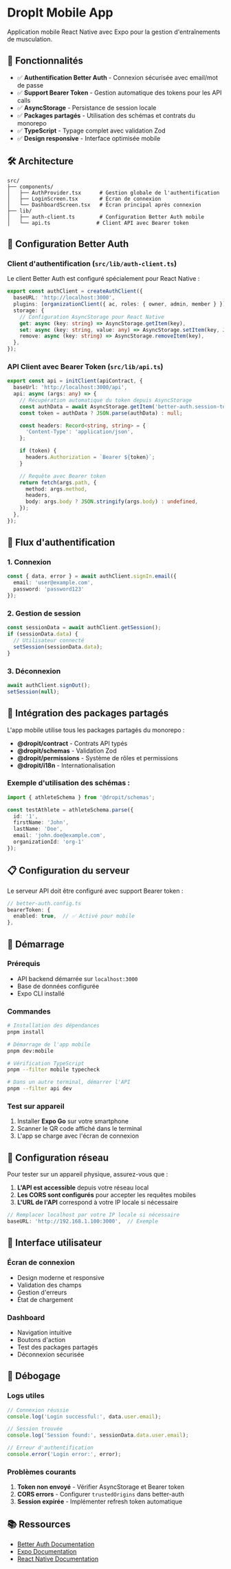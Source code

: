 # DropIt Mobile App

Application mobile React Native avec Expo pour la gestion d'entraînements de musculation.

## 🚀 Fonctionnalités

- ✅ **Authentification Better Auth** - Connexion sécurisée avec email/mot de passe
- ✅ **Support Bearer Token** - Gestion automatique des tokens pour les API calls
- ✅ **AsyncStorage** - Persistance de session locale
- ✅ **Packages partagés** - Utilisation des schémas et contrats du monorepo
- ✅ **TypeScript** - Typage complet avec validation Zod
- ✅ **Design responsive** - Interface optimisée mobile

## 🛠 Architecture

```
src/
├── components/
│   ├── AuthProvider.tsx      # Gestion globale de l'authentification
│   ├── LoginScreen.tsx       # Écran de connexion
│   └── DashboardScreen.tsx   # Écran principal après connexion
├── lib/
│   ├── auth-client.ts        # Configuration Better Auth mobile
│   └── api.ts               # Client API avec Bearer token
```

## 📱 Configuration Better Auth

### Client d'authentification (`src/lib/auth-client.ts`)

Le client Better Auth est configuré spécialement pour React Native :

```typescript
export const authClient = createAuthClient({
  baseURL: 'http://localhost:3000',
  plugins: [organizationClient({ ac, roles: { owner, admin, member } })],
  storage: {
    // Configuration AsyncStorage pour React Native
    get: async (key: string) => AsyncStorage.getItem(key),
    set: async (key: string, value: any) => AsyncStorage.setItem(key, JSON.stringify(value)),
    remove: async (key: string) => AsyncStorage.removeItem(key),
  },
});
```

### API Client avec Bearer Token (`src/lib/api.ts`)

```typescript
export const api = initClient(apiContract, {
  baseUrl: 'http://localhost:3000/api',
  api: async (args: any) => {
    // Récupération automatique du token depuis AsyncStorage
    const authData = await AsyncStorage.getItem('better-auth.session-token');
    const token = authData ? JSON.parse(authData) : null;

    const headers: Record<string, string> = {
      'Content-Type': 'application/json',
    };

    if (token) {
      headers.Authorization = `Bearer ${token}`;
    }

    // Requête avec Bearer token
    return fetch(args.path, {
      method: args.method,
      headers,
      body: args.body ? JSON.stringify(args.body) : undefined,
    });
  },
});
```

## 🔐 Flux d'authentification

### 1. Connexion
```typescript
const { data, error } = await authClient.signIn.email({
  email: 'user@example.com',
  password: 'password123'
});
```

### 2. Gestion de session
```typescript
const sessionData = await authClient.getSession();
if (sessionData.data) {
  // Utilisateur connecté
  setSession(sessionData.data);
}
```

### 3. Déconnexion
```typescript
await authClient.signOut();
setSession(null);
```

## 🧩 Intégration des packages partagés

L'app mobile utilise tous les packages partagés du monorepo :

- **@dropit/contract** - Contrats API typés
- **@dropit/schemas** - Validation Zod
- **@dropit/permissions** - Système de rôles et permissions
- **@dropit/i18n** - Internationalisation

### Exemple d'utilisation des schémas :

```typescript
import { athleteSchema } from '@dropit/schemas';

const testAthlete = athleteSchema.parse({
  id: '1',
  firstName: 'John',
  lastName: 'Doe',
  email: 'john.doe@example.com',
  organizationId: 'org-1'
});
```

## 📋 Configuration du serveur

Le serveur API doit être configuré avec support Bearer token :

```typescript
// better-auth.config.ts
bearerToken: {
  enabled: true,  // ✅ Activé pour mobile
},
```

## 🚀 Démarrage

### Prérequis
- API backend démarrée sur `localhost:3000`
- Base de données configurée
- Expo CLI installé

### Commandes

```bash
# Installation des dépendances
pnpm install

# Démarrage de l'app mobile
pnpm dev:mobile

# Vérification TypeScript
pnpm --filter mobile typecheck

# Dans un autre terminal, démarrer l'API
pnpm --filter api dev
```

### Test sur appareil

1. Installer **Expo Go** sur votre smartphone
2. Scanner le QR code affiché dans le terminal
3. L'app se charge avec l'écran de connexion

## 🔧 Configuration réseau

Pour tester sur un appareil physique, assurez-vous que :

1. **L'API est accessible** depuis votre réseau local
2. **Les CORS sont configurés** pour accepter les requêtes mobiles
3. **L'URL de l'API** correspond à votre IP locale si nécessaire

```typescript
// Remplacer localhost par votre IP locale si nécessaire
baseURL: 'http://192.168.1.100:3000',  // Exemple
```

## 🎨 Interface utilisateur

### Écran de connexion
- Design moderne et responsive
- Validation des champs
- Gestion d'erreurs
- État de chargement

### Dashboard
- Navigation intuitive
- Boutons d'action
- Test des packages partagés
- Déconnexion sécurisée

## 🐛 Débogage

### Logs utiles
```typescript
// Connexion réussie
console.log('Login successful:', data.user.email);

// Session trouvée
console.log('Session found:', sessionData.data.user.email);

// Erreur d'authentification
console.error('Login error:', error);
```

### Problèmes courants

1. **Token non envoyé** - Vérifier AsyncStorage et Bearer token
2. **CORS errors** - Configurer `trustedOrigins` dans better-auth
3. **Session expirée** - Implémenter refresh token automatique

## 📚 Ressources

- [Better Auth Documentation](https://www.better-auth.com/docs)
- [Expo Documentation](https://docs.expo.dev/)
- [React Native Documentation](https://reactnative.dev/docs/getting-started)